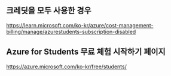 
## 크레딧을 모두 사용한 경우
https://learn.microsoft.com/ko-kr/azure/cost-management-billing/manage/azurestudents-subscription-disabled


## Azure for Students 무료 체험 시작하기 페이지
https://azure.microsoft.com/ko-kr/free/students/

